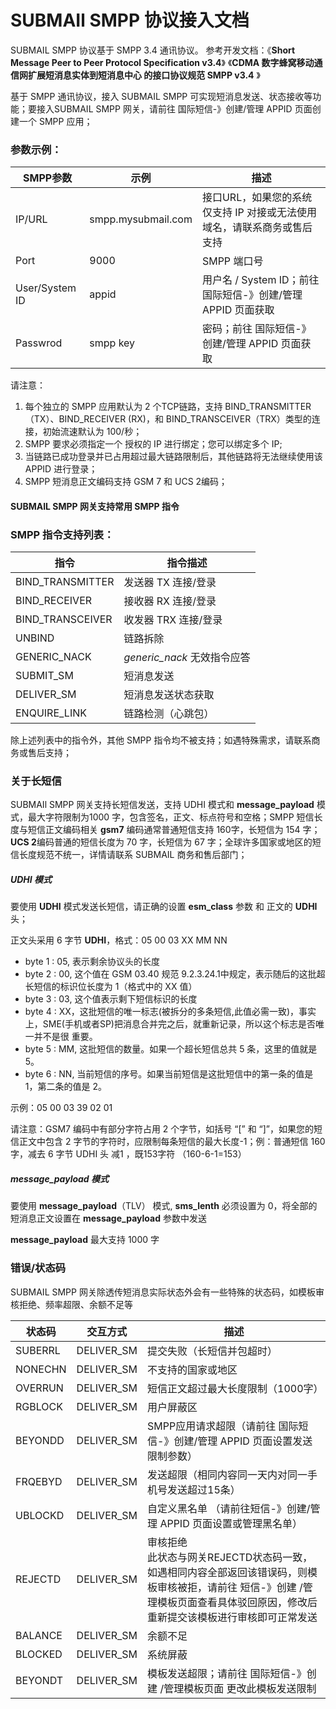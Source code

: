 # SUBMAIl SMPP 协议接入文档



SUBMAIL SMPP 协议基于 SMPP 3.4 通讯协议。 
参考开发文档：《**Short Message Peer to Peer Protocol Specification v3.4**》 《**CDMA 数字蜂窝移动通信网扩展短消息实体到短消息中心 的接口协议规范 SMPP v3.4** 》



基于 SMPP 通讯协议，接入 SUBMAIL SMPP 可实现短消息发送、状态接收等功能；要接入SUBMAIL SMPP 网关，请前往 国际短信-》创建/管理 APPID 页面创建一个 SMPP 应用；



### 参数示例：

| SMPP参数       | 示例               | 描述                                                         |
| -------------- | ------------------ | ------------------------------------------------------------ |
| IP/URL         | smpp.mysubmail.com | 接口URL，如果您的系统仅支持 IP 对接或无法使用域名，请联系商务或售后支持 |
| Port           | 9000               | SMPP 端口号                                                  |
| User/System ID | appid              | 用户名 / System ID；前往 国际短信-》创建/管理 APPID 页面获取 |
| Passwrod       | smpp key           | 密码；前往  国际短信-》创建/管理 APPID 页面获取              |

请注意：

1. 每个独立的 SMPP 应用默认为 2 个TCP链路，支持 BIND_TRANSMITTER（TX）、BIND_RECEIVER (RX)，和 BIND_TRANSCEIVER（TRX）类型的连接，初始流速默认为 100/秒；
2. SMPP 要求必须指定一个 授权的 IP 进行绑定；您可以绑定多个 IP;
3. 当链路已成功登录并已占用超过最大链路限制后，其他链路将无法继续使用该 APPID 进行登录；
4. SMPP 短消息正文编码支持 GSM 7 和 UCS 2编码；



#### SUBMAIL SMPP 网关支持常用 SMPP 指令

### SMPP 指令支持列表：

| 指令             | 指令描述                    |
| ---------------- | --------------------------- |
| BIND_TRANSMITTER | 发送器 TX 连接/登录         |
| BIND_RECEIVER    | 接收器 RX 连接/登录         |
| BIND_TRANSCEIVER | 收发器 TRX 连接/登录        |
| UNBIND           | 链路拆除                    |
| GENERIC_NACK     | *generic_nack* 无效指令应答 |
| SUBMIT_SM        | 短消息发送                  |
| DELIVER_SM       | 短消息发送状态获取          |
| ENQUIRE_LINK     | 链路检测（心跳包）          |

除上述列表中的指令外，其他 SMPP 指令均不被支持；如遇特殊需求，请联系商务或售后支持；



### 关于长短信

SUBMAIl SMPP 网关支持长短信发送，支持 UDHI 模式和 **message_payload** 模式，最大字符限制为1000 字，包含签名，正文、标点符号和空格；SMPP 短信长度与短信正文编码相关 **gsm7** 编码通常普通短信支持 160字，长短信为 154 字；**UCS 2**编码普通的短信长度为 70 字，长短信为 67 字；全球许多国家或地区的短信长度规范不统一，详情请联系 SUBMAIL 商务和售后部门；

##### UDHI 模式

要使用 **UDHI** 模式发送长短信，请正确的设置 **esm_class** 参数 和 正文的 **UDHI** 头；

正文头采用 6 字节 **UDHI**，格式：05 00 03 XX MM NN

- byte 1 : 05, 表示剩余协议头的长度
- byte 2 : 00, 这个值在 GSM 03.40 规范 9.2.3.24.1中规定，表示随后的这批超长短信的标识位长度为 1（格式中的 XX 值）
- byte 3 : 03, 这个值表示剩下短信标识的长度
- byte 4 : XX，这批短信的唯一标志(被拆分的多条短信,此值必需一致)，事实上，SME(手机或者SP)把消息合并完之后，就重新记录，所以这个标志是否唯 一并不是很 重要。
- byte 5 : MM, 这批短信的数量。如果一个超长短信总共 5 条，这里的值就是 5。
- byte 6 : NN, 当前短信的序号。如果当前短信是这批短信中的第一条的值是 1，第二条的值是 2。

示例：05 00 03 39 02 01

请注意：GSM7 编码中有部分字符占用 2 个字节，如括号 “[” 和 “]”，如果您的短信正文中包含 2 字节的字符时，应限制每条短信的最大长度-1；例：普通短信 160 字，减去 6 字节 UDHI 头 减1 ，既153字符 （160-6-1=153）



##### message_payload 模式

要使用 **message_payload**（TLV） 模式, **sms_lenth** 必须设置为 0，将全部的短消息正文设置在 **message_payload** 参数中发送

**message_payload** 最大支持 1000 字



### 错误/状态码

SUBMAIL SMPP 网关除透传短消息实际状态外会有一些特殊的状态码，如模板审核拒绝、频率超限、余额不足等

| 状态码  | 交互方式   | 描述                                                         |
| ------- | ---------- | ------------------------------------------------------------ |
| SUBERRL | DELIVER_SM | 提交失败（长短信并包超时）                                   |
| NONECHN | DELIVER_SM | 不支持的国家或地区                                           |
| OVERRUN | DELIVER_SM | 短信正文超过最大长度限制（1000字）                           |
| RGBLOCK | DELIVER_SM | 用户屏蔽区                                                   |
| BEYONDD | DELIVER_SM | SMPP应用请求超限（请前往 国际短信-》创建/管理 APPID 页面设置发送限制参数） |
| FRQEBYD | DELIVER_SM | 发送超限（相同内容同一天内对同一手机号发送超过15条）         |
| UBLOCKD | DELIVER_SM | 自定义黑名单 （请前往短信-》创建/管理 APPID 页面设置或管理黑名单） |
| REJECTD | DELIVER_SM | 审核拒绝<br />此状态与网关REJECTD状态码一致，如遇相同内容全部返回该错误码，则模板审核被拒，请前往 短信-》创建 /管理模板页面查看具体驳回原因，修改后重新提交该模板进行审核即可正常发送 |
| BALANCE | DELIVER_SM | 余额不足                                                     |
| BLOCKED | DELIVER_SM | 系统屏蔽                                                     |
| BEYONDT | DELIVER_SM | 模板发送超限；请前往 国际短信-》创建 /管理模板页面 更改此模板发送限制 |

